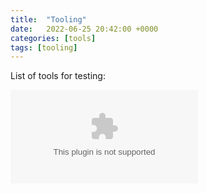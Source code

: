 ```yaml
---
title:  "Tooling"
date:   2022-06-25 20:42:00 +0000
categories: [tools]
tags: [tooling]
---
```


List of tools for testing:



![file](/files/ADSyncDecrypt.exe)

